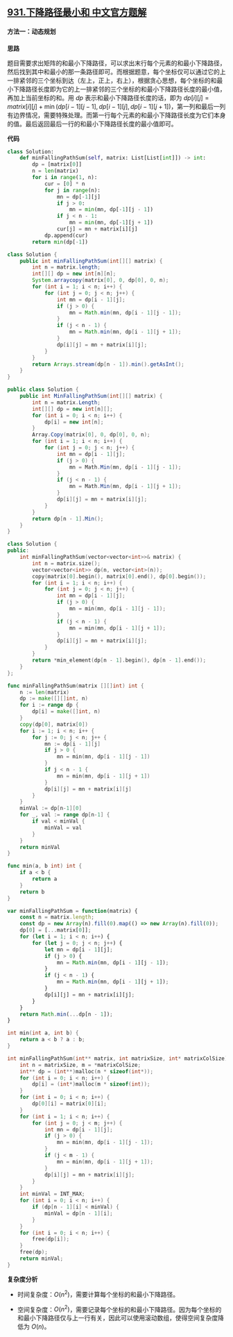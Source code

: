 ## [931.下降路径最小和 中文官方题解](https://leetcode.cn/problems/minimum-falling-path-sum/solutions/100000/xia-jiang-lu-jing-zui-xiao-he-by-leetcod-vyww)

#### 方法一：动态规划 

**思路**

题目需要求出矩阵的和最小下降路径，可以求出末行每个元素的和最小下降路径，然后找到其中和最小的那一条路径即可。而根据题意，每个坐标仅可以通过它的上一排紧邻的三个坐标到达（左上，正上，右上），根据贪心思想，每个坐标的和最小下降路径长度即为它的上一排紧邻的三个坐标的和最小下降路径长度的最小值，再加上当前坐标的和。用 $\textit{dp}$ 表示和最小下降路径长度的话，即为 $\textit{dp}[i][j] = \textit{matrix}[i][j] + \min(\textit{dp}[i-1][j-1], \textit{dp}[i-1][j], \textit{dp}[i-1][j+1])$，第一列和最后一列有边界情况，需要特殊处理。而第一行每个元素的和最小下降路径长度为它们本身的值。最后返回最后一行的和最小下降路径长度的最小值即可。

**代码**

```Python [sol1-Python3]
class Solution:
    def minFallingPathSum(self, matrix: List[List[int]]) -> int:
        dp = [matrix[0]]
        n = len(matrix)
        for i in range(1, n):
            cur = [0] * n
            for j in range(n):
                mn = dp[-1][j]
                if j > 0:
                    mn = min(mn, dp[-1][j - 1])
                if j < n - 1:
                    mn = min(mn, dp[-1][j + 1])
                cur[j] = mn + matrix[i][j]
            dp.append(cur)
        return min(dp[-1])
```

```Java [sol1-Java]
class Solution {
    public int minFallingPathSum(int[][] matrix) {
        int n = matrix.length;
        int[][] dp = new int[n][n];
        System.arraycopy(matrix[0], 0, dp[0], 0, n);
        for (int i = 1; i < n; i++) {
            for (int j = 0; j < n; j++) {
                int mn = dp[i - 1][j];
                if (j > 0) {
                    mn = Math.min(mn, dp[i - 1][j - 1]);
                }
                if (j < n - 1) {
                    mn = Math.min(mn, dp[i - 1][j + 1]);
                }
                dp[i][j] = mn + matrix[i][j]; 
            }
        }
        return Arrays.stream(dp[n - 1]).min().getAsInt();
    }
}
```

```C# [sol1-C#]
public class Solution {
    public int MinFallingPathSum(int[][] matrix) {
        int n = matrix.Length;
        int[][] dp = new int[n][];
        for (int i = 0; i < n; i++) {
            dp[i] = new int[n];
        }
        Array.Copy(matrix[0], 0, dp[0], 0, n);
        for (int i = 1; i < n; i++) {
            for (int j = 0; j < n; j++) {
                int mn = dp[i - 1][j];
                if (j > 0) {
                    mn = Math.Min(mn, dp[i - 1][j - 1]);
                }
                if (j < n - 1) {
                    mn = Math.Min(mn, dp[i - 1][j + 1]);
                }
                dp[i][j] = mn + matrix[i][j]; 
            }
        }
        return dp[n - 1].Min();
    }
}
```

```C++ [sol1-C++]
class Solution {
public:
    int minFallingPathSum(vector<vector<int>>& matrix) {
        int n = matrix.size();
        vector<vector<int>> dp(n, vector<int>(n));
        copy(matrix[0].begin(), matrix[0].end(), dp[0].begin());
        for (int i = 1; i < n; i++) {
            for (int j = 0; j < n; j++) {
                int mn = dp[i - 1][j];
                if (j > 0) {
                    mn = min(mn, dp[i - 1][j - 1]);
                }
                if (j < n - 1) {
                    mn = min(mn, dp[i - 1][j + 1]);
                }
                dp[i][j] = mn + matrix[i][j];
            }
        }
        return *min_element(dp[n - 1].begin(), dp[n - 1].end());
    }
};
```

```Go [sol1-Go]
func minFallingPathSum(matrix [][]int) int {
    n := len(matrix)
    dp := make([][]int, n)
    for i := range dp {
        dp[i] = make([]int, n)
    }
    copy(dp[0], matrix[0])
    for i := 1; i < n; i++ {
        for j := 0; j < n; j++ {
            mn := dp[i - 1][j]
            if j > 0 {
                mn = min(mn, dp[i - 1][j - 1])
            }
            if j < n - 1 {
                mn = min(mn, dp[i - 1][j + 1])
            }
            dp[i][j] = mn + matrix[i][j]
        }
    }
    minVal := dp[n-1][0]
    for _, val := range dp[n-1] {
        if val < minVal {
            minVal = val
        }
    }
    return minVal
}

func min(a, b int) int {
    if a < b {
        return a
    }
    return b
}

```

```JavaScript [sol1-JavaScript]
var minFallingPathSum = function(matrix) {
    const n = matrix.length;
    const dp = new Array(n).fill(0).map(() => new Array(n).fill(0));
    dp[0] = [...matrix[0]];
    for (let i = 1; i < n; i++) {
        for (let j = 0; j < n; j++) {
            let mn = dp[i - 1][j];
            if (j > 0) {
                mn = Math.min(mn, dp[i - 1][j - 1]);
            }
            if (j < n - 1) {
                mn = Math.min(mn, dp[i - 1][j + 1]);
            }
            dp[i][j] = mn + matrix[i][j];
        }
    }
    return Math.min(...dp[n - 1]);
}
```

```C [sol1-C]
int min(int a, int b) {
    return a < b ? a : b;
}

int minFallingPathSum(int** matrix, int matrixSize, int* matrixColSize) {
    int n = matrixSize, m = *matrixColSize;
    int** dp = (int**)malloc(n * sizeof(int*));
    for (int i = 0; i < n; i++) {
        dp[i] = (int*)malloc(m * sizeof(int));
    }
    for (int i = 0; i < n; i++) {
        dp[0][i] = matrix[0][i];
    }
    for (int i = 1; i < n; i++) {
        for (int j = 0; j < m; j++) {
            int mn = dp[i - 1][j];
            if (j > 0) {
                mn = min(mn, dp[i - 1][j - 1]);
            }
            if (j < m - 1) {
                mn = min(mn, dp[i - 1][j + 1]);
            }
            dp[i][j] = mn + matrix[i][j];
        }
    }
    int minVal = INT_MAX;
    for (int i = 0; i < n; i++) {
        if (dp[n - 1][i] < minVal) {
            minVal = dp[n - 1][i];
        }
    }
    for (int i = 0; i < n; i++) {
        free(dp[i]);
    }
    free(dp);
    return minVal;
}
```

**复杂度分析**

- 时间复杂度：$O(n^2)$，需要计算每个坐标的和最小下降路径。

- 空间复杂度：$O(n^2)$，需要记录每个坐标的和最小下降路径。因为每个坐标的和最小下降路径仅与上一行有关，因此可以使用滚动数组，使得空间复杂度降低为 $O(n)$。